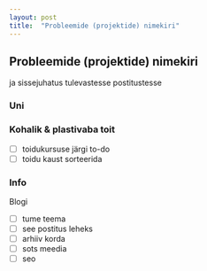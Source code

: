 ```yaml
---
layout: post
title:  "Probleemide (projektide) nimekiri"
---
```

## Probleemide (projektide) nimekiri
ja sissejuhatus tulevastesse postitustesse

### Uni

### Kohalik & plastivaba toit
- [ ] toidukursuse järgi to-do
- [ ] toidu kaust sorteerida

### Info
Blogi
- [ ] tume teema
- [ ] see postitus leheks
- [ ] arhiiv korda
- [ ] sots meedia
- [ ] seo
